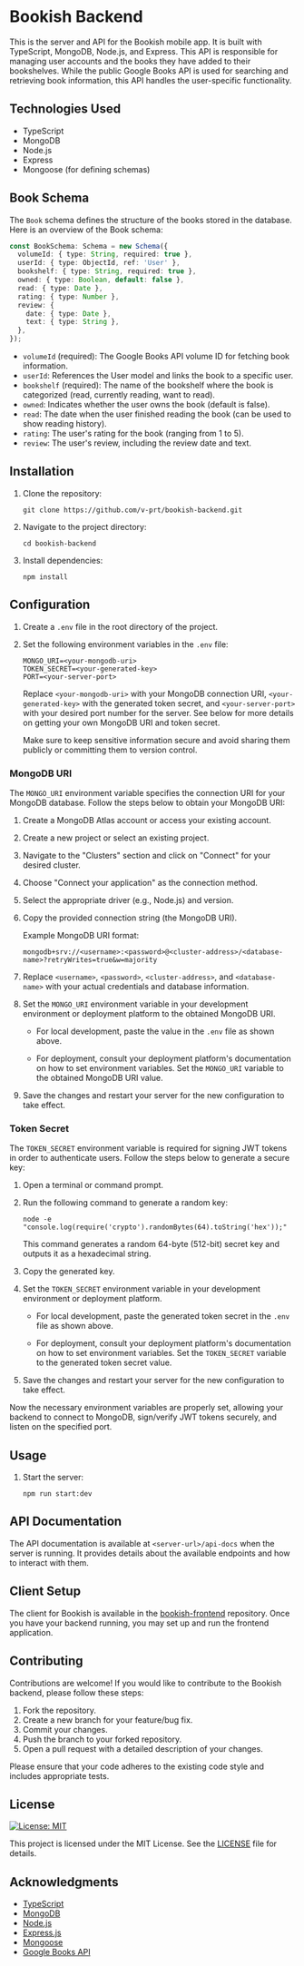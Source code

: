 # Bookish Backend

This is the server and API for the Bookish mobile app. It is built with TypeScript, MongoDB, Node.js, and Express. This API is responsible for managing user accounts and the books they have added to their bookshelves. While the public Google Books API is used for searching and retrieving book information, this API handles the user-specific functionality.

## Technologies Used

- TypeScript
- MongoDB
- Node.js
- Express
- Mongoose (for defining schemas)

## Book Schema

The `Book` schema defines the structure of the books stored in the database. Here is an overview of the Book schema:

```typescript
const BookSchema: Schema = new Schema({
  volumeId: { type: String, required: true },
  userId: { type: ObjectId, ref: 'User' },
  bookshelf: { type: String, required: true },
  owned: { type: Boolean, default: false },
  read: { type: Date },
  rating: { type: Number },
  review: {
    date: { type: Date },
    text: { type: String },
  },
});
```

- `volumeId` (required): The Google Books API volume ID for fetching book information.
- `userId`: References the User model and links the book to a specific user.
- `bookshelf` (required): The name of the bookshelf where the book is categorized (read, currently reading, want to read).
- `owned`: Indicates whether the user owns the book (default is false).
- `read`: The date when the user finished reading the book (can be used to show reading history).
- `rating`: The user's rating for the book (ranging from 1 to 5).
- `review`: The user's review, including the review date and text.

## Installation

1. Clone the repository:
   ```shell
   git clone https://github.com/v-prt/bookish-backend.git
   ```
2. Navigate to the project directory:
   ```shell
   cd bookish-backend
   ```
3. Install dependencies:
   ```shell
   npm install
   ```

## Configuration

1. Create a `.env` file in the root directory of the project.
2. Set the following environment variables in the `.env` file:

   ```plaintext
   MONGO_URI=<your-mongodb-uri>
   TOKEN_SECRET=<your-generated-key>
   PORT=<your-server-port>
   ```

   Replace `<your-mongodb-uri>` with your MongoDB connection URI, `<your-generated-key>` with the generated token secret, and `<your-server-port>` with your desired port number for the server. See below for more details on getting your own MongoDB URI and token secret.

   Make sure to keep sensitive information secure and avoid sharing them publicly or committing them to version control.

### MongoDB URI

The `MONGO_URI` environment variable specifies the connection URI for your MongoDB database. Follow the steps below to obtain your MongoDB URI:

1. Create a MongoDB Atlas account or access your existing account.
2. Create a new project or select an existing project.
3. Navigate to the "Clusters" section and click on "Connect" for your desired cluster.
4. Choose "Connect your application" as the connection method.
5. Select the appropriate driver (e.g., Node.js) and version.
6. Copy the provided connection string (the MongoDB URI).

   Example MongoDB URI format:
   ```
   mongodb+srv://<username>:<password>@<cluster-address>/<database-name>?retryWrites=true&w=majority
   ```

7. Replace `<username>`, `<password>`, `<cluster-address>`, and `<database-name>` with your actual credentials and database information.

8. Set the `MONGO_URI` environment variable in your development environment or deployment platform to the obtained MongoDB URI.

   - For local development, paste the value in the `.env` file as shown above.

   - For deployment, consult your deployment platform's documentation on how to set environment variables. Set the `MONGO_URI` variable to the obtained MongoDB URI value.

9. Save the changes and restart your server for the new configuration to take effect.

### Token Secret

The `TOKEN_SECRET` environment variable is required for signing JWT tokens in order to authenticate users. Follow the steps below to generate a secure key:

1. Open a terminal or command prompt.

2. Run the following command to generate a random key:

   ```shell
   node -e "console.log(require('crypto').randomBytes(64).toString('hex'));"
   ```

   This command generates a random 64-byte (512-bit) secret key and outputs it as a hexadecimal string.

3. Copy the generated key.

4. Set the `TOKEN_SECRET` environment variable in your development environment or deployment platform.

   - For local development, paste the generated token secret in the `.env` file as shown above.

   - For deployment, consult your deployment platform's documentation on how to set environment variables. Set the `TOKEN_SECRET` variable to the generated token secret value.

5. Save the changes and restart your server for the new configuration to take effect.

Now the necessary environment variables are properly set, allowing your backend to connect to MongoDB, sign/verify JWT tokens securely, and listen on the specified port.

## Usage

1. Start the server:
   ```shell
   npm run start:dev
   ```

## API Documentation

The API documentation is available at `<server-url>/api-docs` when the server is running. It provides details about the available endpoints and how to interact with them.

## Client Setup

The client for Bookish is available in the [bookish-frontend](https://github.com/v-prt/bookish-frontend) repository. Once you have your backend running, you may set up and run the frontend application.

## Contributing

Contributions are welcome! If you would like to contribute to the Bookish backend, please follow these steps:

1. Fork the repository.
2. Create a new branch for your feature/bug fix.
3. Commit your changes.
4. Push the branch to your forked repository.
5. Open a pull request with a detailed description of your changes.

Please ensure that your code adheres to the existing code style and includes appropriate tests.

## License

[![License: MIT](https://img.shields.io/badge/License-MIT-yellow.svg)](https://opensource.org/licenses/MIT)

This project is licensed under the MIT License. See the [LICENSE](LICENSE) file for details.


## Acknowledgments

- [TypeScript](https://www.typescriptlang.org/)
- [MongoDB](https://www.mongodb.com/)
- [Node.js](https://nodejs.org/)
- [Express.js](https://expressjs.com/)
- [Mongoose](https://mongoosejs.com/)
- [Google Books API](https://developers.google.com/books)
